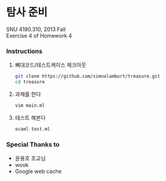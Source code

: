 탐사 준비
========

SNU 4190.310, 2013 Fall<br>
Exercise 4 of Homework 4

### Instructions

1.  뼈대코드/테스트케이스 체크아웃

    ```bash
    git clone https://github.com/simnalamburt/treasure.git
    cd treasure
    ```

1.  과제를 한다

    ```bash
    vim main.ml
    ```

1.  테스트 해본다

    ```bash
    ocaml test.ml
    ```

### Special Thanks to

*   윤용호 조교님
*   wook
*   Google web cache
